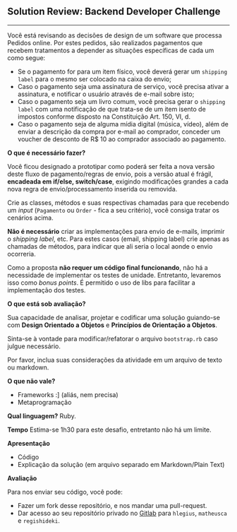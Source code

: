 ## Solution Review: Backend Developer Challenge



-----


Você está revisando as decisões de design de um software que processa Pedidos online. Por estes pedidos, são realizados pagamentos que recebem tratamentos a depender as situações específicas de cada um como segue:

  - Se o pagamento for para um item físico, você deverá gerar um `shipping label` para o mesmo ser colocado na caixa do envio;
  - Caso o pagamento seja uma assinatura de serviço, você precisa ativar a assinatura, e notificar o usuário através de e-mail sobre isto;
  - Caso o pagamento seja um livro comum, você precisa gerar o `shipping label` com uma notificação de que trata-se de um item isento de impostos conforme disposto na Constituição Art. 150, VI, d.
  - Caso o pagamento seja de alguma mídia digital (música, vídeo), além de enviar a descrição da compra por e-mail ao comprador, conceder um voucher de desconto de R$ 10 ao comprador associado ao pagamento.

__O que é necessário fazer?__

Você ficou designado a prototipar como poderá ser feita a nova versão deste fluxo de pagamento/regras de envio, pois a versão atual é frágil, **encadeada em if/else, switch/case**, exigindo modificações grandes a cada nova regra de envio/processamento inserida ou removida.

Crie as classes, métodos e suas respectivas chamadas para que recebendo um _input_ (`Pagamento` ou `Order` - fica a seu critério), você consiga tratar os cenários acima.

**Não é necessário** criar as implementações para envio de e-mails, imprimir o _shipping label_, etc. Para estes casos (email, shipping label) crie apenas as chamadas de métodos, para indicar que ali seria o local aonde o envio ocorreria.

Como a proposta **não requer um código final funcionando**, não há a necessidade de implementar os testes de unidade. Entretanto, levaremos isso como _bonus points_. É permitido o uso de libs para facilitar a implementação dos testes.

__O que está sob avaliação?__

Sua capacidade de analisar, projetar e codificar uma solução guiando-se com **Design Orientado a Objetos** e **Princípios de Orientação a Objetos**.

Sinta-se à vontade para modificar/refatorar o arquivo `bootstrap.rb` caso julgue necessário.

Por favor, inclua suas considerações da atividade em um arquivo de texto ou markdown.

__O que não vale?__
 - Frameworks :] (aliás, nem precisa)
 - Metaprogramação
 
__Qual linguagem?__
Ruby.

__Tempo__
Estima-se 1h30 para este desafio, entretanto não há um limite.

__Apresentação__
  - Código
  - Explicação da solução (em arquivo separado em Markdown/Plain Text)

__Avaliação__

Para nos enviar seu código, você pode:

 - Fazer um fork desse repositório, e nos mandar uma pull-request.
 - Dar acesso ao seu repositório privado no [Gitlab](http://gitlab.com) para `hlegius`, `matheusca` e `regishideki`.
